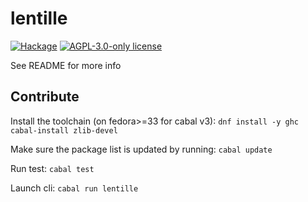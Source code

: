 # lentille

[![Hackage](https://img.shields.io/hackage/v/lentille.svg?logo=haskell)](https://hackage.haskell.org/package/lentille)
[![AGPL-3.0-only license](https://img.shields.io/badge/license-AGPL--3.0--only-blue.svg)](LICENSE)

See README for more info

## Contribute

Install the toolchain (on fedora>=33 for cabal v3): `dnf install -y ghc cabal-install zlib-devel`

Make sure the package list is updated by running: `cabal update`

Run test: `cabal test`

Launch cli: `cabal run lentille`
